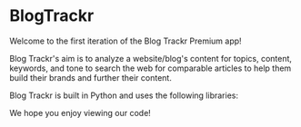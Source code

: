 # BlogTrackr

Welcome to the first iteration of the Blog Trackr Premium app!

Blog Trackr's aim is to analyze a website/blog's content for topics, content, keywords, and tone to search the web for comparable articles to help them build their brands and further their content. 

Blog Trackr is built in Python and uses the following libraries:


We hope you enjoy viewing our code!
